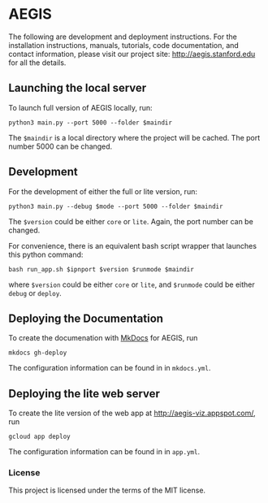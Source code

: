 
# AEGIS

The following are development and deployment instructions.
For the installation instructions, manuals, tutorials, code documentation, and contact information, please visit our
 project site: http://aegis.stanford.edu for all the details.

## Launching the local server

To launch full version of AEGIS locally, run:

    python3 main.py --port 5000 --folder $maindir

The `$maindir` is a local directory where the project will be cached.
The port number 5000 can be changed.

## Development

For the development of either the full or lite version, run:

    python3 main.py --debug $mode --port 5000 --folder $maindir

The `$version` could be either `core` or `lite`.
Again, the port number can be changed.

For convenience, there is an equivalent bash script wrapper that launches this
python command:

    bash run_app.sh $ipnport $version $runmode $maindir

where `$version` could be either `core` or `lite`,
and `$runmode` could be either `debug` or `deploy`.

## Deploying the Documentation

To create the documenation with [MkDocs](https://www.mkdocs.org/) for AEGIS, run

    mkdocs gh-deploy

The configuration information can be found in in `mkdocs.yml`.

##  Deploying the lite web server

To create the lite version of the web app at http://aegis-viz.appspot.com/, run

    gcloud app deploy

The configuration information can be found in in `app.yml`.

### License

This project is licensed under the terms of the MIT license.
